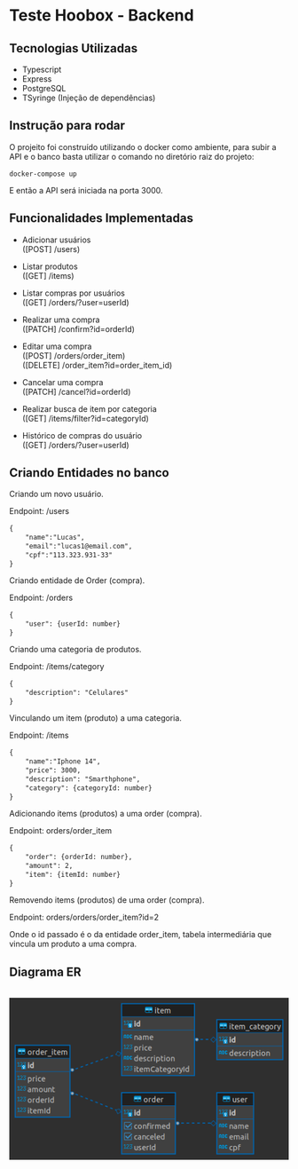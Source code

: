 # Teste Hoobox - Backend 

## Tecnologias Utilizadas

* Typescript
* Express
* PostgreSQL
* TSyringe (Injeção de dependências)

## Instrução para rodar
O projeito foi construído utilizando o docker como ambiente, para subir a API e o banco basta utilizar o comando no diretório raiz do projeto:

```
docker-compose up
```

E então a API será iniciada na porta 3000.

## Funcionalidades Implementadas

* Adicionar usuários 
</br>([POST] /users)

* Listar produtos 
</br>([GET] /items)
* Listar compras por usuários 
</br>([GET] /orders/?user=userId)

* Realizar uma compra 
</br>([PATCH] /confirm?id=orderId)
* Editar uma compra 
</br> ([POST] /orders/order_item) 
</br>([DELETE] /order_item?id=order_item_id)

* Cancelar uma compra 
</br> ([PATCH] /cancel?id=orderId)
* Realizar busca de item por categoria
</br> ([GET] /items/filter?id=categoryId)
* Histórico de compras do usuário
</br> ([GET] /orders/?user=userId)

## Criando Entidades no banco
Criando um novo usuário. 

Endpoint: /users

```
{
	"name":"Lucas",
	"email":"lucas1@email.com",
	"cpf":"113.323.931-33"
}
```

Criando entidade de Order (compra).

Endpoint: /orders

```
{
    "user": {userId: number}
}
```

Criando uma categoria de produtos.

Endpoint: /items/category

```
{
	"description": "Celulares"
}
```

Vinculando um item (produto) a uma categoria.

Endpoint: /items

```
{
	"name":"Iphone 14",
	"price": 3000,
	"description": "Smarthphone",
	"category": {categoryId: number}
}
```

Adicionando items (produtos) a uma order (compra).

Endpoint: orders/order_item

```
{
	"order": {orderId: number},
	"amount": 2,
	"item": {itemId: number}
}
```

Removendo items (produtos) de uma order (compra).

Endpoint: orders/orders/order_item?id=2

Onde o id passado é o da entidade order_item, tabela intermediária 
que vincula um produto a uma compra.

## Diagrama ER
</br>
<img src="./orders-db-er.png"/>